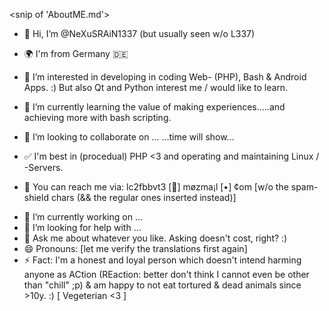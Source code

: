 <snip of 'AboutME.md'>

- 👋 Hi, I’m @NeXuSRAiN1337 (but usually seen w/o L337)
- 🌍 I'm from Germany 🇩🇪
- 👀 I’m interested in developing in coding Web- (PHP), Bash & Android Apps. :)
	But also Qt and Python interest me / would like to learn. 
- 🌱 I’m currently learning the value of making experiences.....and achieving more with bash scripting. 
- 💞️ I’m looking to collaborate on ... …time will show…

- ✅ I'm best in (procedual) PHP <3 and operating and maintaining Linux / -Servers.
- 📨 You can reach me via: lc2fbbvt3 [🎩] møzma¡l [•] ¢om	[w/o the spam-shield chars (&& the regular ones inserted instead)] 


<!---
NeXuSRAiN1337/NeXuSRAiN1337 is a ✨ special ✨ repository because its `README.md` (this file) appears on your GitHub profile.
You can click the Preview link to take a look at your changes.
--->

</snip>


- 🔭 I’m currently working on … 
- 🤔 I’m looking for help with ...
- 💬 Ask me about whatever you like. Asking doesn't cost, right? :) 
- 😄 Pronouns: [let me verify the translations first again] 
- ⚡ Fact: I'm a honest and loyal person which doesn't intend harming anyone as ACtion (REaction: better don't think I cannot even be other than "chill" ;p)
	& am happy to not eat tortured & dead animals since >10y. :)	[ Vegeterian <3 ]

